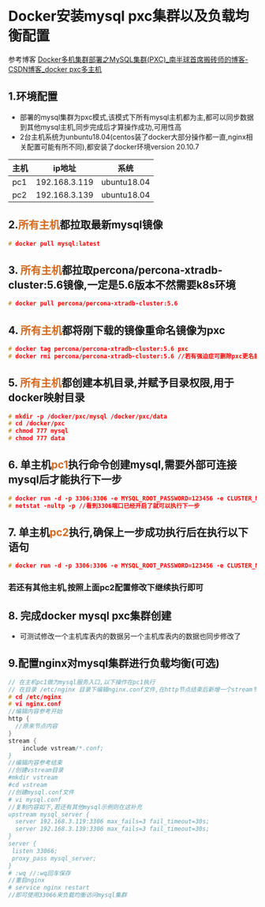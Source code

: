 # Docker安装mysql pxc集群以及负载均衡配置
参考博客 [Docker多机集群部署之MySQL集群(PXC)_南半球首席搬砖师的博客-CSDN博客_docker pxc多主机](https://blog.csdn.net/weixin_43960618/article/details/107619765)
## 1.环境配置
* 部署的mysql集群为pxc模式,该模式下所有mysql主机都为主,都可以同步数据到其他mysql主机,同步完成后才算操作成功,可用性高
* 2台主机系统为unbuntu18.04(centos装了docker大部分操作都一直,nginx相关配置可能有所不同),都安装了docker环境version 20.10.7

|主机 | ip地址 | 系统|
|-|-|-|
|pc1|192.168.3.119|ubuntu18.04|
|pc2|192.168.3.139|ubuntu18.04|

## 2.<font color=#D2691E>所有主机</font>都拉取最新mysql镜像
~~~c
# docker pull mysql:latest
~~~

## 3. <font color=#D2691E>所有主机</font>都拉取percona/percona-xtradb-cluster:5.6镜像,一定是5.6版本不然需要k8s环境
~~~c
# docker pull percona/percona-xtradb-cluster:5.6
~~~

## 4. <font color=#D2691E>所有主机</font>都将刚下载的镜像重命名镜像为pxc
~~~c
# docker tag percona/percona-xtradb-cluster:5.6 pxc
# docker rmi percona/percona-xtradb-cluster:5.6 //若有强迫症可删除pxc更名前的源镜像
~~~

## 5. <font color=#D2691E>所有主机</font>都创建本机目录,并赋予目录权限,用于docker映射目录
~~~c
# mkdir -p /docker/pxc/mysql /docker/pxc/data
# cd /docker/pxc
# chmod 777 mysql
# chmod 777 data
~~~

## 6. 单主机<font color=#D2691E>pc1</font>执行命令创建mysql,需要外部可连接mysql后才能执行下一步
~~~c
# docker run -d -p 3306:3306 -e MYSQL_ROOT_PASSWORD=123456 -e CLUSTER_NAME=PXC -e XTRABACKUP_PASSWORD=123456 --restart=always -v /docker/pxc/mysql:/var/lib/mysql -v /docker/pxc/data:/data  --privileged --name=db1 --net=host pxc
# netstat -nultp -p //看到3306端口已经开启了就可以执行下一步
~~~

## 7. 单主机<font color=#D2691E>pc2</font>执行,确保上一步成功执行后在执行以下语句
~~~c
# docker run -d -p 3306:3306 -e MYSQL_ROOT_PASSWORD=123456 -e CLUSTER_NAME=PXC -e XTRABACKUP_PASSWORD=123456 -e CLUSTER_JOIN=192.168.3.119 --restart=always -v /docker/pxc/mysql:/var/lib/mysql -v /docker/pxc/data:/data --privileged --name=db2 --net=host pxc
~~~
### 若还有其他主机,按照上面pc2配置修改下继续执行即可

## 8. 完成docker mysql pxc集群创建
* 可测试修改一个主机库表内的数据另一个主机库表内的数据也同步修改了

## 9.配置nginx对mysql集群进行负载均衡(可选)
~~~c
// 在主机pc1做为mysql服务入口,以下操作在pc1执行
// 在目录 /etc/nginx 目录下编辑nginx.conf文件,在http节点结束后新增一个stream节点(注意和http节点是同级别)
# cd /etc/nginx
# vi nginx.conf
//编辑内容参考开始
http {
  //原来节点内容
}
stream {
    include vstream/*.conf;
}
//编辑内容参考结束
//创建vstream目录
#mkdir vstream
#cd vstream
//创建mysql.conf文件
# vi mysql.conf
//复制内容如下,若还有其他mysql示例则在这补充
upstream mysql_server {
  server 192.168.3.119:3306 max_fails=3 fail_timeout=30s;
  server 192.168.3.139:3306 max_fails=3 fail_timeout=30s;
}
server {
 listen 33066;
 proxy_pass mysql_server;
}
# :wq //:wq回车保存
//重启nginx
# service nginx restart
//即可使用33066来负载均衡访问mysql集群
~~~ 
